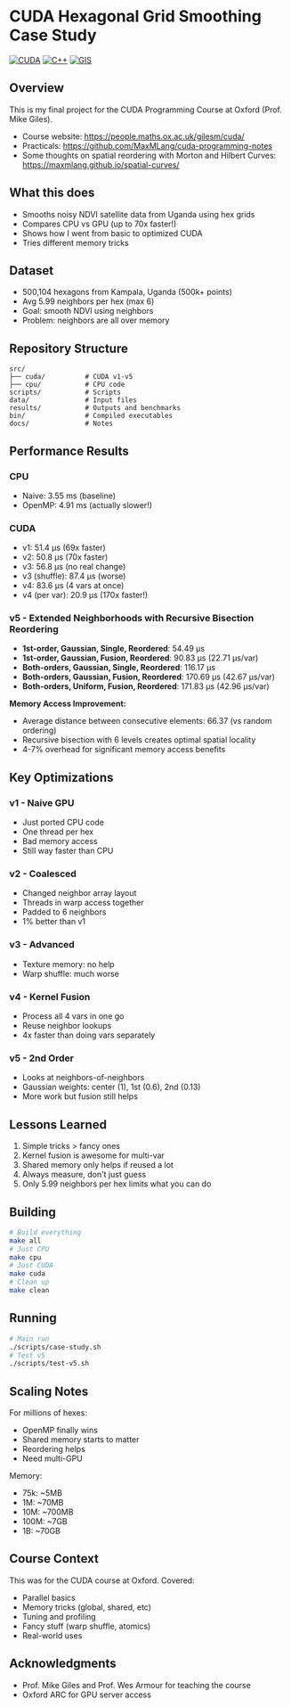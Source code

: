# CUDA Hexagonal Grid Smoothing Case Study

[![CUDA](https://img.shields.io/badge/CUDA-11.0+-green.svg)](https://developer.nvidia.com/cuda-zone)
[![C++](https://img.shields.io/badge/C++-17-blue.svg)](https://isocpp.org/)
[![GIS](https://img.shields.io/badge/GIS-Satellite%20Data-orange.svg)](https://en.wikipedia.org/wiki/Geographic_information_system)

## Overview

This is my final project for the CUDA Programming Course at Oxford (Prof. Mike Giles).

* Course website: https://people.maths.ox.ac.uk/gilesm/cuda/
* Practicals: https://github.com/MaxMLang/cuda-programming-notes
* Some thoughts on spatial reordering with Morton and Hilbert Curves: https://maxmlang.github.io/spatial-curves/

## What this does

- Smooths noisy NDVI satellite data from Uganda using hex grids
- Compares CPU vs GPU (up to 70x faster!)
- Shows how I went from basic to optimized CUDA
- Tries different memory tricks

## Dataset

- 500,104 hexagons from Kampala, Uganda (500k+ points)
- Avg 5.99 neighbors per hex (max 6)
- Goal: smooth NDVI using neighbors
- Problem: neighbors are all over memory

## Repository Structure

```
src/
├── cuda/          # CUDA v1-v5
├── cpu/           # CPU code
scripts/           # Scripts
data/              # Input files
results/           # Outputs and benchmarks
bin/               # Compiled executables
docs/              # Notes
```

## Performance Results

### CPU
- Naive: 3.55 ms (baseline)
- OpenMP: 4.91 ms (actually slower!)

### CUDA
- v1: 51.4 μs (69x faster)
- v2: 50.8 μs (70x faster)
- v3: 56.8 μs (no real change)
- v3 (shuffle): 87.4 μs (worse)
- v4: 83.6 μs (4 vars at once)
- v4 (per var): 20.9 μs (170x faster!)

### v5 - Extended Neighborhoods with Recursive Bisection Reordering
- **1st-order, Gaussian, Single, Reordered**: 54.49 μs
- **1st-order, Gaussian, Fusion, Reordered**: 90.83 μs (22.71 μs/var)
- **Both-orders, Gaussian, Single, Reordered**: 116.17 μs
- **Both-orders, Gaussian, Fusion, Reordered**: 170.69 μs (42.67 μs/var)
- **Both-orders, Uniform, Fusion, Reordered**: 171.83 μs (42.96 μs/var)

**Memory Access Improvement:**
- Average distance between consecutive elements: 66.37 (vs random ordering)
- Recursive bisection with 6 levels creates optimal spatial locality
- 4-7% overhead for significant memory access benefits

## Key Optimizations

### v1 - Naive GPU
- Just ported CPU code
- One thread per hex
- Bad memory access
- Still way faster than CPU

### v2 - Coalesced
- Changed neighbor array layout
- Threads in warp access together
- Padded to 6 neighbors
- 1% better than v1

### v3 - Advanced
- Texture memory: no help
- Warp shuffle: much worse

### v4 - Kernel Fusion
- Process all 4 vars in one go
- Reuse neighbor lookups
- 4x faster than doing vars separately

### v5 - 2nd Order
- Looks at neighbors-of-neighbors
- Gaussian weights: center (1), 1st (0.6), 2nd (0.13)
- More work but fusion still helps

## Lessons Learned

1. Simple tricks > fancy ones
2. Kernel fusion is awesome for multi-var
3. Shared memory only helps if reused a lot
4. Always measure, don't just guess
5. Only 5.99 neighbors per hex limits what you can do

## Building

```bash
# Build everything
make all
# Just CPU
make cpu
# Just CUDA
make cuda
# Clean up
make clean
```

## Running

```bash
# Main run
./scripts/case-study.sh
# Test v5
./scripts/test-v5.sh
```

## Scaling Notes

For millions of hexes:
- OpenMP finally wins
- Shared memory starts to matter
- Reordering helps
- Need multi-GPU

Memory:
- 75k: ~5MB
- 1M: ~70MB
- 10M: ~700MB
- 100M: ~7GB
- 1B: ~70GB

## Course Context

This was for the CUDA course at Oxford. Covered:
- Parallel basics
- Memory tricks (global, shared, etc)
- Tuning and profiling
- Fancy stuff (warp shuffle, atomics)
- Real-world uses

## Acknowledgments

- Prof. Mike Giles and Prof. Wes Armour for teaching the course
- Oxford ARC for GPU server access
